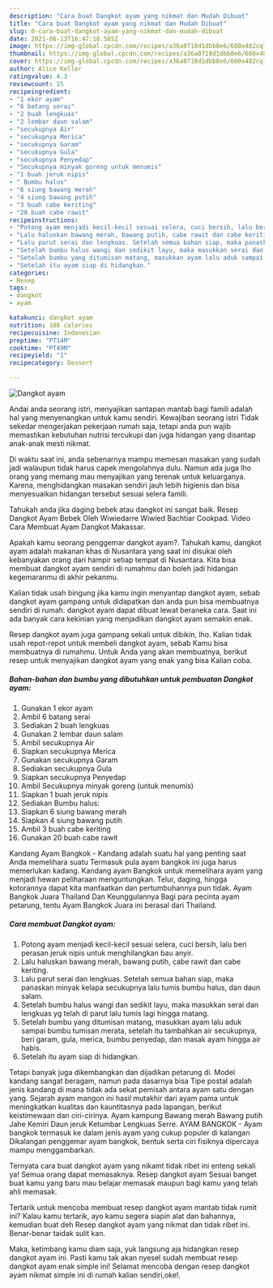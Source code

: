 ```yaml
---
description: "Cara buat Dangkot ayam yang nikmat dan Mudah Dibuat"
title: "Cara buat Dangkot ayam yang nikmat dan Mudah Dibuat"
slug: 0-cara-buat-dangkot-ayam-yang-nikmat-dan-mudah-dibuat
date: 2021-06-13T16:47:18.505Z
image: https://img-global.cpcdn.com/recipes/a36a0718d1dbb8e6/680x482cq70/dangkot-ayam-foto-resep-utama.jpg
thumbnail: https://img-global.cpcdn.com/recipes/a36a0718d1dbb8e6/680x482cq70/dangkot-ayam-foto-resep-utama.jpg
cover: https://img-global.cpcdn.com/recipes/a36a0718d1dbb8e6/680x482cq70/dangkot-ayam-foto-resep-utama.jpg
author: Alice Keller
ratingvalue: 4.3
reviewcount: 15
recipeingredient:
- "1 ekor ayam"
- "6 batang serai"
- "2 buah lengkuas"
- "2 lembar daun salam"
- "secukupnya Air"
- "secukupnya Merica"
- "secukupnya Garam"
- "secukupnya Gula"
- "secukupnya Penyedap"
- "Secukupnya minyak goreng untuk menumis"
- "1 buah jeruk nipis"
- " Bumbu halus"
- "6 siung bawang merah"
- "4 siung bawang putih"
- "3 buah cabe keriting"
- "20 buah cabe rawit"
recipeinstructions:
- "Potong ayam menjadi kecil-kecil sesuai selera, cuci bersih, lalu beri perasan jeruk nipis untuk menghilangkan bau anyir."
- "Lalu haluskan bawang merah, bawang putih, cabe rawit dan cabe keriting."
- "Lalu parut serai dan lengkuas. Setelah semua bahan siap, maka panaskan minyak kelapa secukupnya lalu tumis bumbu halus, dan daun salam."
- "Setelah bumbu halus wangi dan sedikit layu, maka masukkan serai dan lengkuas yg telah di parut lalu tumis lagi hingga matang."
- "Setelah bumbu yang ditumisan matang, masukkan ayam lalu aduk sampai bumbu tumisan merata, setelah itu tambahkan air secukupnya, beri garam, gula, merica, bumbu penyedap, dan masak ayam hingga air habis."
- "Setelah itu ayam siap di hidangkan."
categories:
- Resep
tags:
- dangkot
- ayam

katakunci: dangkot ayam 
nutrition: 188 calories
recipecuisine: Indonesian
preptime: "PT14M"
cooktime: "PT49M"
recipeyield: "1"
recipecategory: Dessert

---
```



![Dangkot ayam](https://img-global.cpcdn.com/recipes/a36a0718d1dbb8e6/680x482cq70/dangkot-ayam-foto-resep-utama.jpg)

Andai anda seorang istri, menyajikan santapan mantab bagi famili adalah hal yang menyenangkan untuk kamu sendiri. Kewajiban seorang istri Tidak sekedar mengerjakan pekerjaan rumah saja, tetapi anda pun wajib memastikan kebutuhan nutrisi tercukupi dan juga hidangan yang disantap anak-anak mesti nikmat.

Di waktu  saat ini, anda sebenarnya mampu memesan masakan yang sudah jadi walaupun tidak harus capek mengolahnya dulu. Namun ada juga lho orang yang memang mau menyajikan yang terenak untuk keluarganya. Karena, menghidangkan masakan sendiri jauh lebih higienis dan bisa menyesuaikan hidangan tersebut sesuai selera famili. 

Tahukah anda jika daging bebek atau dangkot ini sangat baik. Resep Dangkot Ayam Bebek Oleh Wiwiedarre Wiwied Bachtiar Cookpad. Video Cara Membuat Ayam Dangkot Makassar.

Apakah kamu seorang penggemar dangkot ayam?. Tahukah kamu, dangkot ayam adalah makanan khas di Nusantara yang saat ini disukai oleh kebanyakan orang dari hampir setiap tempat di Nusantara. Kita bisa membuat dangkot ayam sendiri di rumahmu dan boleh jadi hidangan kegemaranmu di akhir pekanmu.

Kalian tidak usah bingung jika kamu ingin menyantap dangkot ayam, sebab dangkot ayam gampang untuk didapatkan dan anda pun bisa membuatnya sendiri di rumah. dangkot ayam dapat dibuat lewat beraneka cara. Saat ini ada banyak cara kekinian yang menjadikan dangkot ayam semakin enak.

Resep dangkot ayam juga gampang sekali untuk dibikin, lho. Kalian tidak usah repot-repot untuk membeli dangkot ayam, sebab Kamu bisa membuatnya di rumahmu. Untuk Anda yang akan membuatnya, berikut resep untuk menyajikan dangkot ayam yang enak yang bisa Kalian coba.

<!--inarticleads1-->

##### Bahan-bahan dan bumbu yang dibutuhkan untuk pembuatan Dangkot ayam:

1. Gunakan 1 ekor ayam
1. Ambil 6 batang serai
1. Sediakan 2 buah lengkuas
1. Gunakan 2 lembar daun salam
1. Ambil secukupnya Air
1. Siapkan secukupnya Merica
1. Gunakan secukupnya Garam
1. Sediakan secukupnya Gula
1. Siapkan secukupnya Penyedap
1. Ambil Secukupnya minyak goreng (untuk menumis)
1. Siapkan 1 buah jeruk nipis
1. Sediakan  Bumbu halus:
1. Siapkan 6 siung bawang merah
1. Siapkan 4 siung bawang putih
1. Ambil 3 buah cabe keriting
1. Gunakan 20 buah cabe rawit


Kandang Ayam Bangkok - Kandang adalah suatu hal yang penting saat Anda memelihara suatu Termasuk pula ayam bangkok ini juga harus memerlukan kadang. Kandang ayam Bangkok untuk memelihara ayam yang menjadi hewan peliharaan menguntungkan. Telur, daging, hingga kotorannya dapat kita manfaatkan dan pertumbuhannya pun tidak. Ayam Bangkok Juara Thailand Dan Keunggulannya Bagi para pecinta ayam petarung, tentu Ayam Bangkok Juara ini berasal dari Thailand. 

<!--inarticleads2-->

##### Cara membuat Dangkot ayam:

1. Potong ayam menjadi kecil-kecil sesuai selera, cuci bersih, lalu beri perasan jeruk nipis untuk menghilangkan bau anyir.
1. Lalu haluskan bawang merah, bawang putih, cabe rawit dan cabe keriting.
1. Lalu parut serai dan lengkuas. Setelah semua bahan siap, maka panaskan minyak kelapa secukupnya lalu tumis bumbu halus, dan daun salam.
1. Setelah bumbu halus wangi dan sedikit layu, maka masukkan serai dan lengkuas yg telah di parut lalu tumis lagi hingga matang.
1. Setelah bumbu yang ditumisan matang, masukkan ayam lalu aduk sampai bumbu tumisan merata, setelah itu tambahkan air secukupnya, beri garam, gula, merica, bumbu penyedap, dan masak ayam hingga air habis.
1. Setelah itu ayam siap di hidangkan.


Tetapi banyak juga dikembangkan dan dijadikan petarung di. Model kandang sangat beragam, namun pada dasarnya bisa Tipe postal adalah jenis kandang di mana tidak ada sekat pemisah antara ayam satu dengan yang. Sejarah ayam mangon ini hasil mutakhir dari ayam pama untuk meningkatkan kualitas dan kauntitasnya pada lapangan, berikut keistimewaan dan ciri-cirinya. Ayam kampung Bawang merah Bawang putih Jahe Kemiri Daun jeruk Ketumbar Lengkuas Serre. AYAM BANGKOK - Ayam bangkok termasuk ke dalam jenis ayam yang cukup populer di kalangan Dikalangan penggemar ayam bangkok, bentuk serta ciri fisiknya dipercaya mampu menggambarkan. 

Ternyata cara buat dangkot ayam yang nikamt tidak ribet ini enteng sekali ya! Semua orang dapat memasaknya. Resep dangkot ayam Sesuai banget buat kamu yang baru mau belajar memasak maupun bagi kamu yang telah ahli memasak.

Tertarik untuk mencoba membuat resep dangkot ayam mantab tidak rumit ini? Kalau kamu tertarik, ayo kamu segera siapin alat dan bahannya, kemudian buat deh Resep dangkot ayam yang nikmat dan tidak ribet ini. Benar-benar taidak sulit kan. 

Maka, ketimbang kamu diam saja, yuk langsung aja hidangkan resep dangkot ayam ini. Pasti kamu tak akan nyesel sudah membuat resep dangkot ayam enak simple ini! Selamat mencoba dengan resep dangkot ayam nikmat simple ini di rumah kalian sendiri,oke!.

